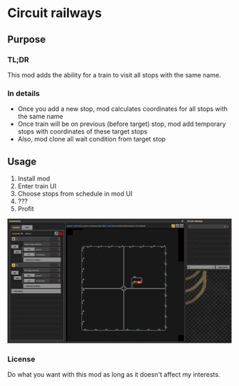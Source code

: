 # Circuit railways

## Purpose

### TL;DR

This mod adds the ability for a train to visit all stops with the same name.

### In details

- Once you add a new stop, mod calculates coordinates for all stops with the same name
- Once train will be on previous (before target) stop, mod add temporary stops with coordinates of these target stops
- Also, mod clone all wait condition from target stop

## Usage

1. Install mod
2. Enter train UI
3. Choose stops from schedule in mod UI
4. ???
5. Profit

![Screenshot](/readme_1.png)

### License

Do what you want with this mod as long as it doesn't affect my interests.
